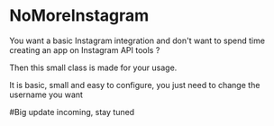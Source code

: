 # NoMoreInstagram
You want a basic Instagram integration and don't want to spend time creating an app on Instagram API tools ?

Then this small class is made for your usage.

It is basic, small and easy to configure, you just need to change the username you want

#Big update incoming, stay tuned
